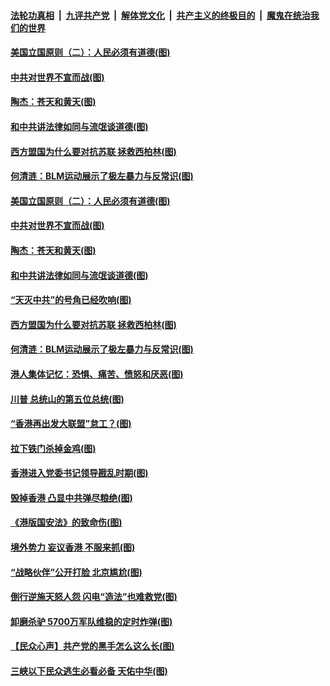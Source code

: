 ####  [法轮功真相](../../../../basic/blob/master/README.md?t=07070702) &nbsp;|&nbsp; [九评共产党](../../../../9ping.md/blob/master/README.md?t=07070702) &nbsp;|&nbsp; [解体党文化](../../../../jtdwh.md/blob/master/README.md?t=07070702)  &nbsp;|&nbsp; [共产主义的终极目的](../../../../gczydzjmd.md/blob/master/README.md?t=07070702) &nbsp;|&nbsp; [魔鬼在统治我们的世界](../../../../mgztzwmdsj.md/blob/master/README.md?t=07070702) 

#### [美国立国原则（二）：人民必须有道德(图)](../pages/p4/938881.md?t=07070702) 

#### [中共对世界不宣而战(图)](../pages/p4/938776.md?t=07070702) 

#### [陶杰：苍天和黄天(图)](../pages/p4/938772.md?t=07070702) 

#### [和中共讲法律如同与流氓谈道德(图)](../pages/p4/938769.md?t=07070702) 

#### [西方盟国为什么要对抗苏联 拯救西柏林(图)](../pages/p4/938774.md?t=07070702) 

#### [何清涟：BLM运动展示了极左暴力与反常识(图)](../pages/p4/938770.md?t=07070702) 

#### [美国立国原则（二）：人民必须有道德(图)](../pages/p4/938881.md?t=07070702) 

#### [中共对世界不宣而战(图)](../pages/p4/938776.md?t=07070702) 

#### [陶杰：苍天和黄天(图)](../pages/p4/938772.md?t=07070702) 

#### [和中共讲法律如同与流氓谈道德(图)](../pages/p4/938769.md?t=07070702) 

#### [“天灭中共”的号角已经吹响(图)](../pages/p4/938768.md?t=07070702) 

#### [西方盟国为什么要对抗苏联 拯救西柏林(图)](../pages/p4/938774.md?t=07070702) 

#### [何清涟：BLM运动展示了极左暴力与反常识(图)](../pages/p4/938770.md?t=07070702) 

#### [港人集体记忆：恐惧、痛苦、愤怒和厌恶(图)](../pages/p4/938710.md?t=07070702) 

#### [川普 总统山的第五位总统(图)](../pages/p4/938647.md?t=07070702) 

#### [“香港再出发大联盟”怠工？(图)](../pages/p4/938701.md?t=07070702) 

#### [拉下铁门杀掉金鸡(图)](../pages/p4/938671.md?t=07070702) 

#### [香港进入党委书记领导戡乱时期(图)](../pages/p4/938667.md?t=07070702) 

#### [毁掉香港 凸显中共弹尽粮绝(图)](../pages/p4/938674.md?t=07070702) 

#### [《港版国安法》的致命伤(图)](../pages/p4/938700.md?t=07070702) 

#### [境外势力 妄议香港 不服来抓(图)](../pages/p4/938616.md?t=07070702) 

#### [“战略伙伴”公开打脸 北京尴尬(图)](../pages/p4/938610.md?t=07070702) 

#### [倒行逆施天怒人怨 闪电“造法”也难救党(图)](../pages/p4/938609.md?t=07070702) 

#### [卸磨杀驴 5700万军队维稳的定时炸弹(图)](../pages/p4/938607.md?t=07070702) 

#### [【民众心声】共产党的黑手怎么这么长(图)](../pages/p4/938456.md?t=07070702) 

#### [三峡以下民众逃生必看必备 天佑中华(图)](../pages/p4/938593.md?t=07070702) 

